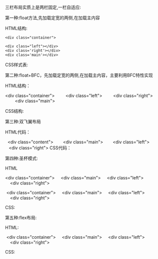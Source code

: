三栏布局实质上是两栏固定,一栏自适应:



第一种:float方法,先加载定宽的两侧,在加载主内容

HTML结构:

`<div class="container">`

    <div class="left"></div>
    <div class='right'></div>
    <div class='main'></div>
</div>

CSS样式表:

<style>


    .left {
        width: 100px;
        height: 100px;
        background-color: red;
        float: left;
    }
    .right {
        width: 200px;
        height: 100px;
        background-color: green;
        float: right;
    }
    .main {
        height: 100px;
        background-color: blue;
        margin-left: 120px;
        margin-right: 220px;
    }



</style>

第二种:float+BFC，先加载定宽的两侧,在加载主内容，主要利用BFC特性实现

HTML结构：

<div class="container">
        <div class="left"></div>
        <div class="right"></div>
        <div class="main"></div>
    </div>

CSS结构:

<style>


   .left {
       width: 100px;
       height: 100px;
       background-color: red;
       float: left;
       margin-right: 20px;
   }
   .right {
       width: 200px;
       height: 100px;
       background-color: green;
       float: right;
       margin-left: 20px;
   }
   .main {
       height: 100px;
       background-color: blue;
       overflow: hidden;
   }



</style>



第三种:双飞翼布局

HTML代码：

  <div class="content">
       <div class="main"></div>
   </div>
   <div class="left"></div>
   <div class="right"></div>
CSS代码：

<style>


  .content {
      width: 100%;
      float: left;
  }
  .main {
      margin-left: 120px;
      margin-right: 220px;
      height: 100px;
      background-color: red;
  }
  .left {
      height: 100px;
      background-color: green;
      float: left;
      width: 100px;
      margin-left: -100%;
  }
  .right {
      height: 100px;
      background-color: blue;
      float: right;
      width: 200px;
      margin-left: -200px;
  }

</style>

第四种:圣杯模式:

HTML

<div class="container">
    <div class="main"></div>
    <div class="left"></div>
    <div class="right"></div>
</div>

 <div class="container">
    <div class="main"></div>
    <div class="left"></div>
    <div class="right"></div>
  </div>

CSS:

<style>


.container {
    margin-left: 120px;
    margin-right: 220px;
}
.main{
    float: left;
    width: 100%;
    height: 100px;
    background-color: red;
}
.left {
    float: left;
    width: 100px;
    height: 100px;
    background-color: green;
    margin-left: -100%;
    position: relative;
    left: -120px;
}
.right {
    float: right;
    width: 200px;
    height: 100px;
    background-color: blue;
    margin-left: -200px;
    position: relative;
    right: -220px;
} 

</style>

第五种:flex布局:

HTML:

 <div class="container">
    <div class="main"></div>
    <div class="left"></div>
    <div class="right"></div>
</div>

CSS:

<style>


.container{
    display: flex;
}
.main {
    height: 100px;
    background-color: red;
    flex-grow: 1;
}
.left {
    height: 100px;
    background-color: green;
    flex: 0 1 100px;
    order: -1;
    margin-right: 20px;
}
.right {
    height: 100px;
    background-color: blue;
    flex:0 1 200px;
    margin-left: 20px;
}

第六种:position

<div class="container">
    <div class="main"></div>
    <div class="left"></div>
    <div class="right"></div>
</div>

CSS:

.container {

​        position: relative;

​    }

​    .main {

​        height: 100px;

​        background-color: red;

​        margin: 0 120px;

​    }

​    .left {

​        position: absolute;

​        left: 0px;

​        top: 0px;

​        width: 100px;

​        height: 100px;

​        background-color: blue;

​    }

​    .right {

​        position: absolute;

​        width: 100px;

​        height: 100px;

​        background-color: green;

​        right: 0px;

​        top: 0px;

​    }